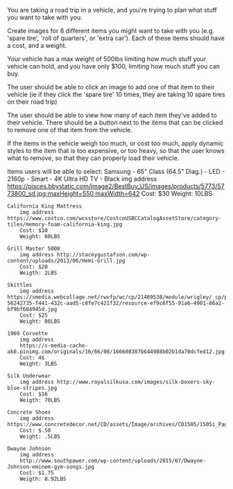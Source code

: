You are taking a road trip in a vehicle, and you're trying to plan what stuff you want to take with you.

Create images for 8 different items you might want to take with you (e.g. 'spare tire', 'roll of quarters', or 'extra car'). Each of these items should have a cost, and a weight.

Your vehicle has a max weight of 500lbs limiting how much stuff your vehicle can hold, and 
you have only $100, limiting how much stuff you can buy.

The user should be able to click an image to add one of that item to their vehicle (ie if they click the 'spare tire' 10 times, they are taking 10 spare tires on their road trip)

The user should be able to view how many of each item they've added to their vehicle. There should be a button next to the items that can be clicked to remove one of that item from the vehicle.

If the items in the vehicle weigh too much, or cost too much, apply dynamic styles to the item that is too expensive, or too heavy, so that the user knows what to remove, so that they can properly load their vehicle.


Items users will be able to select:
    Samsung - 65" Class (64.5" Diag.) - LED - 2160p - Smart - 4K Ultra HD TV - Black
        img address https://pisces.bbystatic.com/image2/BestBuy_US/images/products/5773/5773800_sd.jpg;maxHeight=550;maxWidth=642
        Cost: $30
        Weight: 10LBS

    California King Mattress 
        img address https://www.costco.com/wcsstore/CostcoUSBCCatalogAssetStore/category-tiles/memory-foam-california-king.jpg
        Cost: $10
        Weight: 60LBS

    Grill Master 5000
        img address http://staceygustafson.com/wp-content/uploads/2013/06/Hemi-Grill.jpg
        Cost: $20
        Weigth: 2LBS

    Skittles 
        img address https://smedia.webcollage.net/rwvfp/wc/cp/21469538/module/wrigley/_cp/products/1452027131596/tab-56242735-f441-432c-aad5-c8fe7c421f32/resource-ef9c6f55-91a6-4901-86a2-bf9bf684945d.jpg
        Cost: $25
        Weight: 80LBS

    1969 Corvette 
        img address
        https://s-media-cache-ak0.pinimg.com/originals/16/66/08/166608387b644988b02b1da70dcfed12.jpg
        Cost: 4$
        Weight: 3LBS

    Silk Underwear 
        img address http://www.royalsilkusa.com/images/silk-boxers-sky-blue-stripes.jpg
        Cost: $16
        Weigth: 70LBS

    Concrete Shoes 
        img address https://www.concretedecor.net/CD/assets/Image/archives/CD1505/1505i_Page_26_Image_0003_600.jpg
        Cost: $.50
        Weight: .5LBS

    Dwayne Johnson 
        img address 
        http://www.southpawer.com/wp-content/uploads/2015/07/Dwayne-Johnson-eminem-gym-songs.jpg
        Cost: $1.75
        Weigth: 8.92LBS
